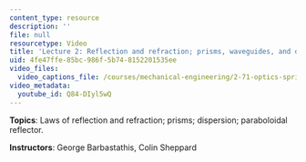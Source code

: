 ```yaml
---
content_type: resource
description: ''
file: null
resourcetype: Video
title: 'Lecture 2: Reflection and refraction; prisms, waveguides, and dispersion'
uid: 4fe47ffe-85bc-986f-5b74-8152201535ee
video_files:
  video_captions_file: /courses/mechanical-engineering/2-71-optics-spring-2009/video-lectures/lecture-2-reflection-and-refraction-prisms-waveguides-and-dispersion/Q84-DIyl5wQ.vtt
video_metadata:
  youtube_id: Q84-DIyl5wQ
---
```


**Topics**: Laws of reflection and refraction; prisms; dispersion; paraboloidal reflector.

**Instructors**: George Barbastathis, Colin Sheppard